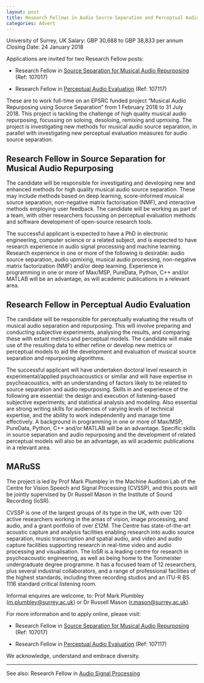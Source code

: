 ```yaml
---
layout: post
title: Research Fellows in Audio Source Separation and Perceptual Audio Evaluation
categories: Advert
---
```


University of Surrey, UK
Salary:  GBP 30,688 to GBP 38,833 per annum
Closing Date:  24 January 2018

Applications are invited for two Research Fellow posts:

- Research Fellow in [Source Separation for Musical Audio Repurposing](http://jobs.surrey.ac.uk/107017) (Ref: 107017)

- Research Fellow in [Perceptual Audio Evaluation](http://jobs.surrey.ac.uk/107117) (Ref: 107117)

These are to work full-time on an EPSRC funded project “Musical Audio
Repurposing using Source Separation” from 1 February 2018 to 31 July 2018. This
project is tackling the challenge of high quality musical audio repurposing,
focussing on soloing, desoloing, remixing and upmixing. The project is
investigating new methods for musical audio source separation, in parallel with
investigating new perceptual evaluation measures for audio source separation.

## Research Fellow in Source Separation for Musical Audio Repurposing

The candidate will be responsible for investigating and developing new and
enhanced methods for high quality musical audio source separation. These may
include methods based on deep learning, score-informed musical source
separation, non-negative matrix factorisation (NMF), and interactive methods
employing user feedback. The candidate will be working as part of a team, with
other researchers focussing on perceptual evaluation methods and software
development of open-source research tools.

The successful applicant is expected to have a PhD in electronic engineering,
computer science or a related subject, and is expected to have research
experience in audio signal processing and machine learning. Research experience
in one or more of the following is desirable: audio source separation, audio
upmixing, musical audio processing, non-negative matrix factorization (NMF)
and/or deep learning. Experience in programming in one or more of Max/MSP,
PureData, Python, C++ and/or MATLAB will be an advantage, as will academic
publications in a relevant area.

## Research Fellow in Perceptual Audio Evaluation

The candidate will be responsible for perceptually evaluating the results of
musical audio separation and repurposing. This will involve preparing and
conducting subjective experiments, analysing the results, and comparing these
with extant metrics and perceptual models. The candidate will make use of the
resulting data to either refine or develop new metrics or perceptual models to
aid the development and evaluation of musical source separation and repurposing
algorithms.

The successful applicant will have undertaken doctoral level research in
experimental/applied psychoacoustics or similar and will have expertise in
psychoacoustics, with an understanding of factors likely to be related to source
separation and audio repurposing. Skills in and experience of the following are
essential: the design and execution of listening-based subjective experiments;
and statistical analysis and modeling. Also essential are strong writing skills
for audiences of varying levels of technical expertise, and the ability to work
independently and manage time effectively. A background in programming in one or
more of Max/MSP, PureData, Python, C++ and/or MATLAB will be an advantage.
Specific skills in source separation and audio repurposing and the development
of related perceptual models will also be an advantage, as will academic
publications in a relevant area.

## MARuSS

The project is led by Prof Mark Plumbley in the Machine Audition Lab of the
Centre for Vision Speech and Signal Processing (CVSSP), and this posts will be
jointly supervised by Dr Russell Mason in the Institute of Sound Recording
(IoSR).

CVSSP is one of the largest groups of its type in the UK, with over 120 active
researchers working in the areas of vision, image processing, and audio, and a
grant portfolio of over £12M. The Centre has state-of-the-art acoustic capture
and analysis facilities enabling research into audio source separation, music
transcription and spatial audio, and video and audio capture facilities
supporting research in real-time video and audio processing and visualisation.
The IoSR is a leading centre for research in psychoacoustic engineering, as well
as being home to the Tonmeister undergraduate degree programme. It has a focused
team of 12 researchers, plus several industrial collaborators, and a range of
professional facilities of the highest standards, including three recording
studios and an ITU-R BS 1116 standard critical listening room.

Informal enquires are welcome, to: Prof Mark Plumbley
([m.plumbley@surrey.ac.uk](mailto:m.plumbley@surrey.ac.uk))
or Dr Russell Mason ([r.mason@surrey.ac.uk](mailto:r.mason@surrey.ac.uk)).

For more information and to apply online, please visit: 

- Research Fellow in [Source Separation for Musical Audio Repurposing](http://jobs.surrey.ac.uk/107017) (Ref: 107017)

- Research Fellow in [Perceptual Audio Evaluation](http://jobs.surrey.ac.uk/107117) (Ref: 107117)

We acknowledge, understand and embrace diversity.

---
See also: Research Fellow in [Audio Signal Processing](http://jobs.surrey.ac.uk/000918)
